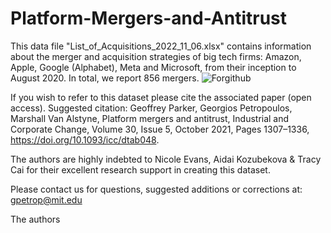 # Platform-Mergers-and-Antitrust
This data file "List_of_Acquisitions_2022_11_06.xlsx" contains information about the merger and acquisition strategies of big tech firms: Amazon, Apple, Google (Alphabet), Meta and Microsoft, from their inception to August 2020. In total, we report 856 mergers.
![Forgithub](https://user-images.githubusercontent.com/80263432/200214173-a5ed42d7-48f9-4a84-98e5-1437ffef45f1.png)

If you wish to refer to this dataset please cite the associated paper (open access). Suggested citation:
Geoffrey Parker, Georgios Petropoulos, Marshall Van Alstyne, Platform mergers and antitrust, Industrial and Corporate Change, Volume 30, Issue 5, October 2021, Pages 1307–1336, https://doi.org/10.1093/icc/dtab048. 

The authors are highly indebted to Nicole Evans, Aidai Kozubekova & Tracy Cai for their excellent research support in creating this dataset.

Please contact us for questions, suggested additions or corrections at: gpetrop@mit.edu 

The authors
